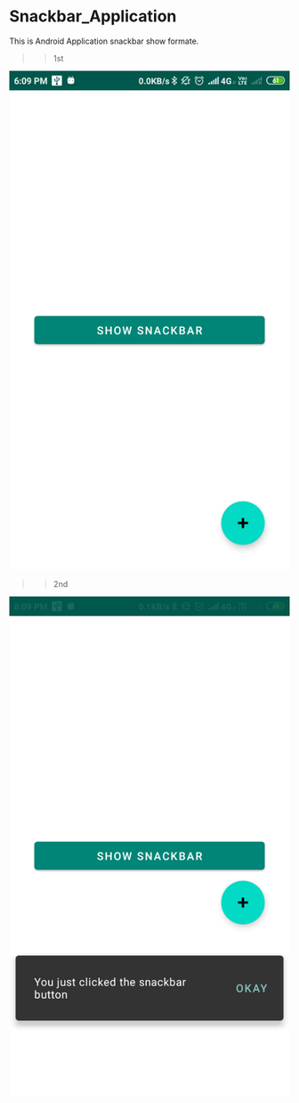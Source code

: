 # Snackbar_Application
This is Android Application snackbar show formate.

>> 1st

<img src="/Shot/s1.png">

>> 2nd

<img src="/Shot/s2.png">
